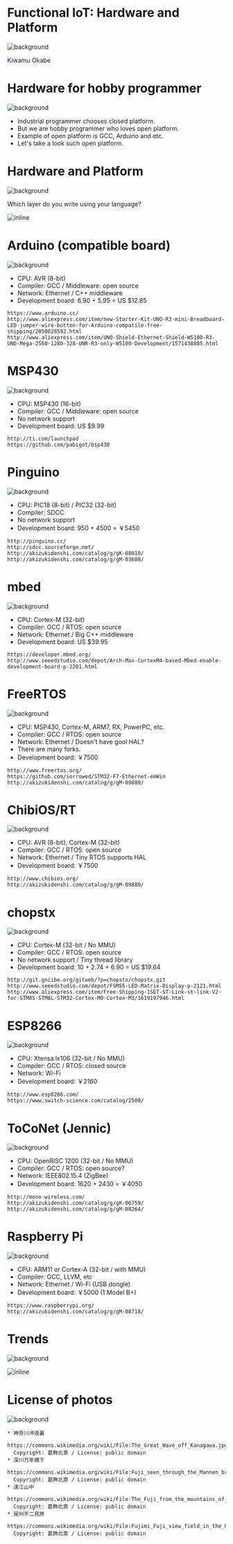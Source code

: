 # Functional IoT: Hardware and Platform
![background](img/The_Fuji_from_the_mountains_of_Totomi.png)

Kiwamu Okabe

# Hardware for hobby programmer
![background](img/Fujimi_Fuji_view_field_in_the_Owari_province.png)

* Industrial programmer chooses closed platform.
* But we are hobby programmer who loves open platform.
* Example of open platform is GCC, Arduino and etc.
* Let's take a look such open platform.

# Hardware and Platform
![background](img/Fuji_seen_through_the_Mannen_bridge_at_Fukagawa.png)

Which layer do you write using your language?

![inline](draw/layer.png)

# Arduino (compatible board)
![background](img/arduino_uno.png)

* CPU: AVR (8-bit)
* Compiler: GCC / Middleware: open source
* Network: Ethernet / C++ middleware
* Development board: 6.90 + 5.95 = US $12.85

```
https://www.arduino.cc/
http://www.aliexpress.com/item/new-Starter-Kit-UNO-R3-mini-Breadboard-LED-jumper-wire-button-for-Arduino-compatile-free-shipping/2050828592.html
http://www.aliexpress.com/item/UNO-Shield-Ethernet-Shield-W5100-R3-UNO-Mega-2560-1280-328-UNR-R3-only-W5100-Development/1571438805.html
```

# MSP430
![background](img/launchpad-mspexp430g2-01.png)

* CPU: MSP430 (16-bit)
* Compiler: GCC / Middleware: open source
* No network support
* Development board: US $9.99

```
http://ti.com/launchpad
https://github.com/pabigot/bsp430
```

# Pinguino
![background](img/pinguino-K-08010.png)

* CPU: PIC18 (8-bit) / PIC32 (32-bit)
* Compiler: SDCC
* No network support
* Development board: 950 + 4500 = ￥5450

```
http://pinguino.cc/
http://sdcc.sourceforge.net/
http://akizukidenshi.com/catalog/g/gK-08010/
http://akizukidenshi.com/catalog/g/gM-03608/
```

# mbed
![background](img/mbed-Arch-Max.png)

* CPU: Cortex-M (32-bit)
* Compiler: GCC / RTOS: open source
* Network: Ethernet / Big C++ middleware
* Development board: US $39.95

```
https://developer.mbed.org/
http://www.seeedstudio.com/depot/Arch-Max-CortexM4-based-Mbed-enable-development-board-p-2201.html
```

# FreeRTOS
![background](img/stm32f7-discovery-freertos.png)

* CPU: MSP430, Cortex-M, ARM7, RX, PowerPC, etc.
* Compiler: GCC / RTOS: open source
* Network: Ethernet / Doesn't have gool HAL?
* There are many forks.
* Development board: ￥7500

```
http://www.freertos.org/
https://github.com/sorrowed/STM32-F7-Ethernet-emWin
http://akizukidenshi.com/catalog/g/gM-09880/
```

# ChibiOS/RT
![background](img/stm32f7-discovery-chibios.png)

* CPU: AVR (8-bit), Cortex-M (32-bit)
* Compiler: GCC / RTOS: open source
* Network: Ethernet / Tiny RTOS supports HAL
* Development board: ￥7500

```
http://www.chibios.org/
http://akizukidenshi.com/catalog/g/gM-09880/
```

# chopstx
![background](img/fsm-55.png)

* CPU: Cortex-M (32-bit / No MMU)
* Compiler: GCC / RTOS: open source
* No network support / Tiny thread library
* Development board: 10 + 2.74 + 6.90 = US $19.64

```
http://git.gniibe.org/gitweb/?p=chopstx/chopstx.git
http://www.seeedstudio.com/depot/FSM55-LED-Matrix-Display-p-2121.html
http://www.aliexpress.com/item/Free-Shipping-1SET-ST-Link-st-link-V2-for-STM8S-STM8L-STM32-Cortex-M0-Cortex-M3/1619197946.html
```

# ESP8266
![background](img/ESP-WROOM-02-dev.png)

* CPU: Xtensa lx106 (32-bit / No MMU)
* Compiler: GCC / RTOS: closed source
* Network: Wi-Fi
* Development board: ￥2160

```
http://www.esp8266.com/
https://www.switch-science.com/catalog/2500/
```

# ToCoNet (Jennic)
![background](img/twe-lite.png)

* CPU: OpenRISC 1200 (32-bit / No MMU)
* Compiler: GCC / RTOS: open source?
* Network: IEEE802.15.4 (ZigBee)
* Development board: 1620 + 2430 = ￥4050

```
http://mono-wireless.com/
http://akizukidenshi.com/catalog/g/gK-06759/
http://akizukidenshi.com/catalog/g/gM-08264/
```

# Raspberry Pi
![background](img/Raspberry-Pi.png)

* CPU: ARM11 or Cortex-A (32-bit / with MMU)
* Compiler: GCC, LLVM, etc
* Network: Ethernet / Wi-Fi (USB dongle)
* Development board: ￥5000 (1 Model B+)

```
https://www.raspberrypi.org/
http://akizukidenshi.com/catalog/g/gM-08718/
```

# Trends
![background](img/The_Great_Wave_off_Kanagawa.png)

![inline](img/trends.png)

# License of photos
![background](img/creative_commons.png)

```
* 神奈川沖浪裏
  https://commons.wikimedia.org/wiki/File:The_Great_Wave_off_Kanagawa.jpg
  Copyright: 葛飾北斎 / License: public domain
* 深川万年橋下
  https://commons.wikimedia.org/wiki/File:Fuji_seen_through_the_Mannen_bridge_at_Fukagawa.jpg
  Copyright: 葛飾北斎 / License: public domain
* 遠江山中
  https://commons.wikimedia.org/wiki/File:The_Fuji_from_the_mountains_of_Totomi.jpg
  Copyright: 葛飾北斎 / License: public domain
* 尾州不二見原
  https://commons.wikimedia.org/wiki/File:Fujimi_Fuji_view_field_in_the_Owari_province.jpg
  Copyright: 葛飾北斎 / License: public domain
```
